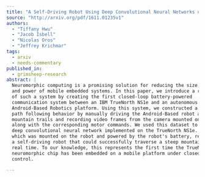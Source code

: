 ```yaml
---
title: "A Self-Driving Robot Using Deep Convolutional Neural Networks on   Neuromorphic Hardware"
source: "http://arxiv.org/pdf/1611.01235v1"
authors:
  - "Tiffany Hwu"
  - "Jacob Isbell"
  - "Nicolas Oros"
  - "Jeffrey Krichmar"
tags:
  - arxiv
  - needs-commentary
published_in:
  - grimsheep-research
abstract: |
  Neuromorphic computing is a promising solution for reducing the size, weight
  and power of mobile embedded systems. In this paper, we introduce a realization
  of such a system by creating the first closed-loop battery-powered
  communication system between an IBM TrueNorth NS1e and an autonomous
  Android-Based Robotics platform. Using this system, we constructed a dataset of
  path following behavior by manually driving the Android-Based robot along steep
  mountain trails and recording video frames from the camera mounted on the robot
  along with the corresponding motor commands. We used this dataset to train a
  deep convolutional neural network implemented on the TrueNorth NS1e. The NS1e,
  which was mounted on the robot and powered by the robot's battery, resulted in
  a self-driving robot that could successfully traverse a steep mountain path in
  real time. To our knowledge, this represents the first time the TrueNorth NS1e
  neuromorphic chip has been embedded on a mobile platform under closed-loop
  control.
  
---
```

